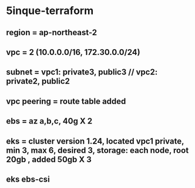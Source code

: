 # 5inque-terraform

## region = ap-northeast-2
## vpc = 2 (10.0.0.0/16, 172.30.0.0/24)
## subnet = vpc1: private3, public3 // vpc2: private2, public2
## vpc peering = route table added
## ebs = az a,b,c, 40g X 2
## eks = cluster version 1.24, located vpc1 private, min 3, max 6, desired 3, storage: each node, root 20gb , added 50gb X 3
## eks ebs-csi
